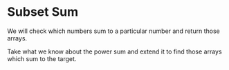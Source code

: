 # Subset Sum

We will check which numbers sum to a particular number and return those arrays.

Take what we know about the power sum and extend it to find those arrays which sum to the target.
